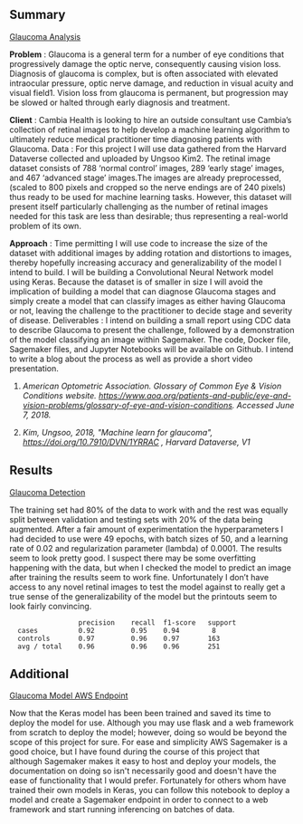 


## Summary

[Glaucoma Analysis](https://nbviewer.jupyter.org/github/pmleffers/Glaucoma/blob/c75c62f0807faa46767beccae5a934d99877bd74/Glaucoma%20Analysis.ipynb)

**Problem** : Glaucoma is a general term for a number of eye conditions that progressively
damage the optic nerve, consequently causing vision loss. Diagnosis of glaucoma is
complex, but is often associated with elevated intraocular pressure, optic nerve
damage, and reduction in visual acuity and visual field1. Vision loss from glaucoma is
permanent, but progression may be slowed or halted through early diagnosis and
treatment.

**Client** : Cambia Health is looking to hire an outside consultant use Cambia’s collection
of retinal images to help develop a machine learning algorithm to ultimately reduce
medical practitioner time diagnosing patients with Glaucoma.
Data : For this project I will use data gathered from the Harvard Dataverse collected and
uploaded by Ungsoo Kim2. The retinal image dataset consists of 788 ‘normal control’
images, 289 ‘early stage’ images, and 467 ‘advanced stage’ images.The images are
already preprocessed, (scaled to 800 pixels and cropped so the nerve endings are of
240 pixels) thus ready to be used for machine learning tasks. However, this dataset will
present itself particularly challenging as the number of retinal images needed for this
task are less than desirable; thus representing a real-world problem of its own.

**Approach** : Time permitting I will use code to increase the size of the dataset with
additional images by adding rotation and distortions to images, thereby hopefully
increasing accuracy and generalizability of the model I intend to build. I will be building a
Convolutional Neural Network model using Keras. Because the dataset is of smaller in
size I will avoid the implication of building a model that can diagnose Glaucoma stages
and simply create a model that can classify images as either having Glaucoma or not,
leaving the challenge to the practitioner to decide stage and severity of disease.
Deliverables : I intend on building a small report using CDC data to describe Glaucoma
to present the challenge, followed by a demonstration of the model classifying an image
within Sagemaker. The code, Docker file, Sagemaker files, and Jupyter Notebooks will
be available on Github. I intend to write a blog about the process as well as provide a
short video presentation.

1. *American Optometric Association. Glossary of Common Eye & Vision Conditions website.
https://www.aoa.org/patients-and-public/eye-and-vision-problems/glossary-of-eye-and-vision-conditions. Accessed
June 7, 2018.*

2. *Kim, Ungsoo, 2018, "Machine learn for glaucoma", https://doi.org/10.7910/DVN/1YRRAC , Harvard Dataverse, V1*

## Results

[Glaucoma Detection](https://nbviewer.jupyter.org/github/pmleffers/Glaucoma/blob/1ed59761fdacb7374162ea732818d1fb94e033c5/Glaucoma%20Detector.ipynb)

The training set had 80% of the data to work with and the rest was equally split between validation and testing sets with 20% of the data being augmented. After a fair amount of experimentation the hyperparameters I had decided to use were 49 epochs, with batch sizes of 50, and a learning rate of 0.02 and regularization parameter (lambda) of 0.0001. The results seem to look pretty good. I suspect there may be some overfitting happening with the data, but when I checked the model to predict an image after training the results seem to work fine. Unfortunately I don’t have access to any novel retinal images to test the model against to really get a true sense of the generalizability of the model but the printouts seem to look fairly convincing.

                     precision    recall  f1-score   support
      cases          0.92         0.95    0.94        8
      controls       0.97         0.96    0.97       163
      avg / total    0.96         0.96    0.96       251
 
## Additional
[Glaucoma Model AWS Endpoint](https://nbviewer.jupyter.org/github/pmleffers/Glaucoma/blob/master/model_2_sagemaker/Glaucoma%20Model%20to%20Endpoint.ipynb)

Now that the Keras model has been been trained and saved its time to deploy the model for use. Although you may use flask and a web framework from scratch to deploy the model; however, doing so would be beyond the scope of this project for sure. For ease and simplicity AWS Sagemaker is a good choice, but I have found during the course of this project that although Sagemaker makes it easy to host and deploy your models, the documentation on doing so isn't necessarily good and doesn't have the ease of functionality that I would prefer. Fortunately for others whom have trained their own models in Keras, you can follow this notebook to deploy a model and create a Sagemaker endpoint in order to connect to a web framework and start running inferencing on batches of data.


